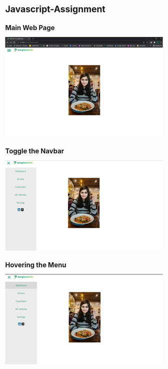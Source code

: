 # Javascript-Assignment
## Main Web Page
![Main Page](output_images/mainWebPage.png)

## Toggle the Navbar
![SideNav](output_images/navbar.png)

## Hovering the Menu

![Hovering the Navbar](output_images/hoverNavbar.png)
